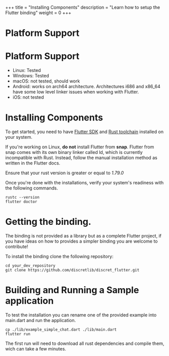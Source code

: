 +++
title = "Installing Components"
description = "Learn how to setup the Flutter binding"
weight = 0
+++
# Platform Support

# Platform Support
- Linux: Tested 
- Windows: Tested 
- macOS: not tested, should work
- Android: works on arch64 architecture. Architectures i686 and x86_64 have some low level linker issues when working with Flutter.
- iOS: not tested

# Installing Components

To get started, you need to have [Flutter SDK](https://docs.flutter.dev/get-started/install) and [Rust toolchain](https://www.rust-lang.org/tools/install) installed on your system.

If you're working on Linux, **do not** install Flutter from **snap**. Flutter from snap comes with its own binary linker called ld, which is currently incompatible with Rust. Instead, follow the manual installation method as written in the Flutter docs.

Ensure that your rust version is greater or equal to *1.79.0*

Once you're done with the installations, verify your system's readiness with the following commands. 

```
rustc --version
flutter doctor
```

# Getting the binding.
The binding is not provided as a library but as a complete Flutter project, if you have ideas on how to provides a simpler binding you are welcome to contribute!

To install the binding clone the following repository:
```
cd your_dev_repository
git clone https://github.com/discretlib/discret_flutter.git
```

# Building and Running a Sample application

To test the installation you can rename one of the provided example into main.dart and run the application.

```
cp ./lib/example_simple_chat.dart ./lib/main.dart
flutter run
```

The first run will need to download all rust dependencies and compile them, wich can take a few minutes.
